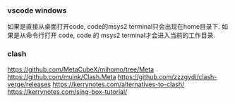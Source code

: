
### vscode windows


如果是直接从桌面打开code, code的msys2 terminal只会出现在home目录下.
如果是从命令行打开 code, code 的 msys2 terminal才会进入当前的工作目录.


### clash

https://github.com/MetaCubeX/mihomo/tree/Meta
https://github.com/muink/Clash.Meta
https://github.com/zzzgydi/clash-verge/releases
https://kerrynotes.com/alternatives-to-clash/
https://kerrynotes.com/sing-box-tutorial/